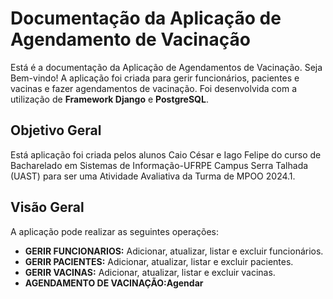 <h1>Documentação da Aplicação de Agendamento de Vacinação</h1>
<p>Está é a documentação da Aplicação de Agendamentos de Vacinação. Seja Bem-vindo! A aplicação foi criada para gerir funcionários, pacientes e vacinas e fazer agendamentos de vacinação. Foi desenvolvida com a utilização de <strong>Framework Django</strong> e <strong>PostgreSQL</strong>.</p>

<h2>Objetivo Geral</h2>
<p>  Está aplicação foi criada pelos alunos Caio César e Iago Felipe do curso de Bacharelado em Sistemas de Informação-UFRPE Campus Serra Talhada (UAST) para ser uma Atividade Avaliativa da Turma de MPOO 2024.1.</p>

<h2>Visão Geral</h2>
<p>A aplicação pode realizar as seguintes operações:</p>
<ul>
  <li> <strong>GERIR FUNCIONARIOS:</strong> Adicionar, atualizar, listar e excluir funcionários.</li>
  <li> <strong>GERIR PACIENTES:</strong> Adicionar, atualizar, listar e excluir pacientes.</li>
  <li> <strong>GERIR VACINAS:</strong> Adicionar, atualizar, listar e excluir vacinas.</li>
  <li> <strong>AGENDAMENTO DE VACINAÇÃO:Agendar</strong> </li>

</ul>


